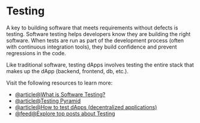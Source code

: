 # Testing

A key to building software that meets requirements without defects is testing. Software testing helps developers know they are building the right software. When tests are run as part of the development process (often with continuous integration tools), they build confidence and prevent regressions in the code.

Like traditional software, testing dApps involves testing the entire stack that makes up the dApp (backend, frontend, db, etc.).

Visit the following resources to learn more:

- [@article@What is Software Testing?](https://www.guru99.com/software-testing-introduction-importance.html)
- [@article@Testing Pyramid](https://www.browserstack.com/guide/testing-pyramid-for-test-automation)
- [@article@How to test dApps (decentralized applications)](https://rhian-is.medium.com/how-to-test-dapps-decentralized-applications-4662cf61db90)
- [@feed@Explore top posts about Testing](https://app.daily.dev/tags/testing?ref=roadmapsh)
